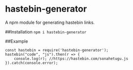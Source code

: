 # hastebin-generator
A npm module for generating hastebin links.

##Installation
```npm i hastebin-generator```

##Example
```
const hastebin = require('hastebin-generator');
hastebin("code", "js").then(r => {
    console.log(r); //https://hastebin.com/sonahetugu.js
}).catch(console.error);
```
